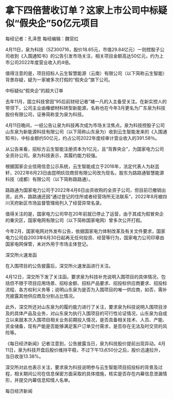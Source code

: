 # 拿下四倍营收订单？这家上市公司中标疑似“假央企”50亿元项目

每经记者：孔泽思 每经编辑：魏官红

4月11日，泉为科技（SZ300716，股价18.65元，市值29.84亿元）一则控股子公司收到《入围通知书》的公告引发市场关注，相关项目金额高达50亿元，约为上市公司2022年度营业收入的4倍。

值得注意的是，项目招标人云生智慧能源（云南）有限公司（以下简称云生智能）背景存疑，疑为一家被多次打假的“假央企”旗下公司。

中标疑似“假央企”的超大订单

去年11月，国立科技曾因“95后前财经记者”褚一凡的入主备受关注。在新实控人的带领下，公司主业由橡塑材料转型新能源，名称也在今年3月更名为广东泉为科技股份有限公司，证券简称变为泉为科技。

4月11日晚间，一纸公告让泉为科技再次成为市场关注焦点。泉为科技控股子公司山东泉为新能源科技有限公司（以下简称山东泉为）收到云生智能发来的《入围通知书》，中标金额约50亿元，约占公司2022年度经审计营业收入的391.58％。

从公告来看，招标方云生智能注册资本为1亿元，且“背靠央企”，为国家电力公司全资孙公司。泉为科技表示，其履约能力较强。

根据国家企业信用信息公示系统，云生智能成立于2016年，法定代表人为赵芸轩，2022年6月23日由昆明玖玟商贸有限公司改为现名，股东为路路通智慧能源科技（成都）有限公司（以下简称路路通）。

路路通为国家电力公司于2022年4月6日出资收购的全资子公司，但目前已撤销出资。此外，路路通还因“通过登记的住所或者经营场所无法联系”，2022年8月被四川天府新区市场监督管理局列入了经营异常名录。

值得关注的是，国家电力公司早在20年前就已停止了运营，由于其成为假冒央企的重灾区，国家电网有限公司（以下简称国家电网）曾多次公开打假。

今年2月，国家电网对外发布公告，依据国家电力体制改革及有关文件要求，国家电力公司自2003年6月30日起再无任何投资、经营等行为，国家电力公司印章由国家电网保管，未对外用于市场主体登记。

深交所火速发函

在入围项目的公告披露后，深交所火速发函进行关注。

4月12日，深交所下发了关注函，要求泉为科技补充说明入围项目的具体情况，包括但不限于项目应用场景、招标金额、招标产品要求、招投标供应商要求、招投标流程、各方权利义务等；说明山东泉为是否为入围项目的唯一供应商，如否，需补充披露其他供应商及分别占比情况。

此外，深交所还对山东泉为的履约能力进行了关注，要求泉为科技说明入围项目涉及的具体产品及业务，对山东泉为执行入围项目的可行性论证情况，山东泉为自成立以来就本次入围项目相关业务前期投入情况，是否具备相关技术、人员、产能、资金储备，现有产能是否能够满足客户订单交付需求，是否存在无法及时交货的风险等。

《每日经济新闻》记者注意到，公告披露当日，泉为科技股价提前出现异动。4月11日，泉为科技开盘后股价维持平稳，不过下午13点50分之后，股价迅速拉升，当日收涨13.38%。

深交所对此也表示关注，要求泉为科技说明参与云生智能项目招投标的背景及过程，相关期间公司在信息保密方面采取的具体措施，核实是否存在内幕信息泄漏情形，并提交内幕信息知情人名单。

每日经济新闻

